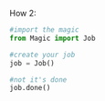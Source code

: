How 2:
```python
#import the magic
from Magic import Job

#create your job
job = Job()

#not it's done
job.done()
```
